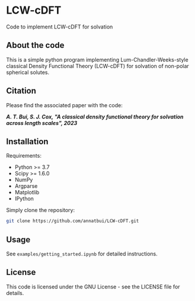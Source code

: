 # LCW-cDFT

Code to implement LCW-cDFT for solvation

## About the code

This is a simple python program implementing Lum-Chandler-Weeks-style classical Density Functional Theory (LCW-cDFT) for solvation of non-polar spherical solutes.

## Citation

Please find the associated paper with the code:

***A. T. Bui, S. J. Cox, "A classical density functional theory for solvation across length scales", 2023***

## Installation

Requirements:
- Python >= 3.7
- Scipy >= 1.6.0
- NumPy
- Argparse
- Matplotlib
- IPython

Simply clone the repository:
   ```sh
   git clone https://github.com/annatbui/LCW-cDFT.git
   ```

## Usage

See `examples/getting_started.ipynb` for detailed instructions. 


## License

This code is licensed under the GNU License - see the LICENSE file for details.
